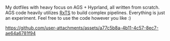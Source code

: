 My dotfiles with heavy focus on AGS + Hyprland, all written from scratch.
AGS code heavily utilizes [RxTS](https://github.com/rx-ts) to build complex pipelines.
Everything is just an experiment. Feel free to use the code however you like :)


https://github.com/user-attachments/assets/a77c5b8a-4b11-4c57-8ec7-ae64a6781f94
